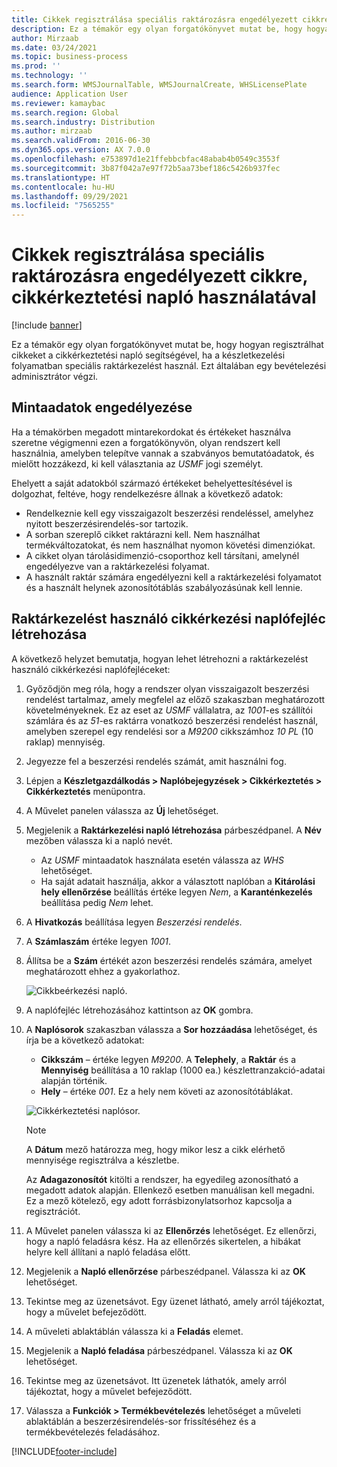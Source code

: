```yaml
---
title: Cikkek regisztrálása speciális raktározásra engedélyezett cikkre, cikkérkeztetési napló használatával
description: Ez a témakör egy olyan forgatókönyvet mutat be, hogy hogyan regisztrálhat cikkeket a cikkérkeztetési napló segítségével, ha a készletkezelési folyamatban speciális raktárkezelést használ.
author: Mirzaab
ms.date: 03/24/2021
ms.topic: business-process
ms.prod: ''
ms.technology: ''
ms.search.form: WMSJournalTable, WMSJournalCreate, WHSLicensePlate
audience: Application User
ms.reviewer: kamaybac
ms.search.region: Global
ms.search.industry: Distribution
ms.author: mirzaab
ms.search.validFrom: 2016-06-30
ms.dyn365.ops.version: AX 7.0.0
ms.openlocfilehash: e753897d1e21ffebbcbfac48abab4b0549c3553f
ms.sourcegitcommit: 3b87f042a7e97f72b5aa73bef186c5426b937fec
ms.translationtype: HT
ms.contentlocale: hu-HU
ms.lasthandoff: 09/29/2021
ms.locfileid: "7565255"
---
```

# <a name="register-items-for-an-advanced-warehousing-enabled-item-using-an-item-arrival-journal"></a>Cikkek regisztrálása speciális raktározásra engedélyezett cikkre, cikkérkeztetési napló használatával

[!include [banner](../../includes/banner.md)]

Ez a témakör egy olyan forgatókönyvet mutat be, hogy hogyan regisztrálhat cikkeket a cikkérkeztetési napló segítségével, ha a készletkezelési folyamatban speciális raktárkezelést használ. Ezt általában egy bevételezési adminisztrátor végzi.

## <a name="enable-sample-data"></a>Mintaadatok engedélyezése

Ha a témakörben megadott mintarekordokat és értékeket használva szeretne végigmenni ezen a forgatókönyvön, olyan rendszert kell használnia, amelyben telepítve vannak a szabványos bemutatóadatok, és mielőtt hozzákezd, ki kell választania az *USMF* jogi személyt.

Ehelyett a saját adatokból származó értékeket behelyettesítésével is dolgozhat, feltéve, hogy rendelkezésre állnak a következő adatok:

- Rendelkeznie kell egy visszaigazolt beszerzési rendeléssel, amelyhez nyitott beszerzésirendelés-sor tartozik.
- A sorban szereplő cikket raktárazni kell. Nem használhat termékváltozatokat, és nem használhat nyomon követési dimenziókat.
- A cikket olyan tárolásidimenzió-csoporthoz kell társítani, amelynél engedélyezve van a raktárkezelési folyamat.
- A használt raktár számára engedélyezni kell a raktárkezelési folyamatot és a használt helynek azonosítótáblás szabályozásúnak kell lennie.

## <a name="create-an-item-arrival-journal-header-that-uses-warehouse-management"></a>Raktárkezelést használó cikkérkezési naplófejléc létrehozása

A következő helyzet bemutatja, hogyan lehet létrehozni a raktárkezelést használó cikkérkezési naplófejléceket:

1. Győződjön meg róla, hogy a rendszer olyan visszaigazolt beszerzési rendelést tartalmaz, amely megfelel az előző szakaszban meghatározott követelményeknek. Ez az eset az *USMF* vállalatra, az *1001*-es szállítói számlára és az *51*-es raktárra vonatkozó beszerzési rendelést használ, amelyben szerepel egy rendelési sor a *M9200* cikkszámhoz *10 PL* (10 raklap) mennyiség.
1. Jegyezze fel a beszerzési rendelés számát, amit használni fog.
1. Lépjen a **Készletgazdálkodás \> Naplóbejegyzések \> Cikkérkeztetés \> Cikkérkeztetés** menüpontra.
1. A Művelet panelen válassza az **Új** lehetőséget.
1. Megjelenik a **Raktárkezelési napló létrehozása** párbeszédpanel. A **Név** mezőben válassza ki a napló nevét.
    - Az *USMF* mintaadatok használata esetén válassza az *WHS* lehetőséget.
    - Ha saját adatait használja, akkor a választott naplóban a **Kitárolási hely ellenőrzése** beállítás értéke legyen *Nem*, a **Karanténkezelés** beállítása pedig *Nem* lehet.
1. A **Hivatkozás** beállítása legyen *Beszerzési rendelés*.
1. A **Számlaszám** értéke legyen *1001*.
1. Állítsa be a **Szám** értékét azon beszerzési rendelés számára, amelyet meghatározott ehhez a gyakorlathoz.

    ![Cikkbeérkezési napló.](../media/item-arrival-journal-header.png "Cikkbeérkezési napló")

1. A naplófejléc létrehozásához kattintson az **OK** gombra.
1. A **Naplósorok** szakaszban válassza a **Sor hozzáadása** lehetőséget, és írja be a következő adatokat:
    - **Cikkszám** – értéke legyen *M9200*. A **Telephely**, a **Raktár** és a **Mennyiség** beállítása a 10 raklap (1000 ea.) készlettranzakció-adatai alapján történik.
    - **Hely** – értéke *001*. Ez a hely nem követi az azonosítótáblákat.

    ![Cikkérkeztetési naplósor.](../media/item-arrival-journal-line.png "Cikkérkeztetési naplósor")

    > [!NOTE]
    > A **Dátum** mező határozza meg, hogy mikor lesz a cikk elérhető mennyisége regisztrálva a készletbe.  
    >
    > Az **Adagazonosítót** kitölti a rendszer, ha egyedileg azonosítható a megadott adatok alapján. Ellenkező esetben manuálisan kell megadni. Ez a mező kötelező, egy adott forrásbizonylatsorhoz kapcsolja a regisztrációt.  

1. A Művelet panelen válassza ki az **Ellenőrzés** lehetőséget. Ez ellenőrzi, hogy a napló feladásra kész. Ha az ellenőrzés sikertelen, a hibákat helyre kell állítani a napló feladása előtt.  
1. Megjelenik a **Napló ellenőrzése** párbeszédpanel. Válassza ki az **OK** lehetőséget.
1. Tekintse meg az üzenetsávot. Egy üzenet látható, amely arról tájékoztat, hogy a művelet befejeződött.  
1. A műveleti ablaktáblán válassza ki a **Feladás** elemet.
1. Megjelenik a **Napló feladása** párbeszédpanel. Válassza ki az **OK** lehetőséget.
1. Tekintse meg az üzenetsávot. Itt üzenetek láthatók, amely arról tájékoztat, hogy a művelet befejeződött.
1. Válassza a **Funkciók > Termékbevételezés** lehetőséget a műveleti ablaktáblán a beszerzésirendelés-sor frissítéséhez és a termékbevételezés feladásához.


[!INCLUDE[footer-include](../../../includes/footer-banner.md)]
